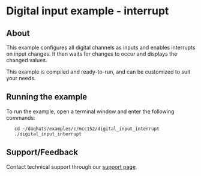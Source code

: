 # Digital input example - interrupt

## About
This example configures all digital channels as inputs and enables interrupts
on input changes. It then waits for changes to occur and displays the changed
values.

This example is compiled and ready-to-run, and can be customized to suit 
your needs.

## Running the example
To run the example, open a terminal window and enter the following commands:
```
   cd ~/daqhats/examples/c/mcc152/digital_input_interrupt
   ./digital_input_interrupt
```

## Support/Feedback
Contact technical support through our 
[support page](https://www.mccdaq.com/support/support_form.aspx).